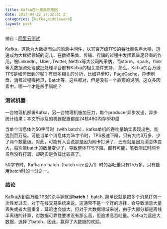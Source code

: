 ```yaml
---
title: Kafka吞吐量高的原因
date: 2017-04-22 17:32:31 Z
categories: [kafka,middleware]
layout: post
---
```

摘自：[阿里云测试](https://yq.aliyun.com/articles/67003?spm=5176.8269312.601338.12.cLRfQp)

Kafka，这款为大数据而生的消息中间件，以其百万级TPS的吞吐量名声大噪，迅速成为大数据领域的宠儿，在数据采集、传输、存储的过程中发挥着举足轻重的作用，被LinkedIn，Uber, Twitter, Netflix等大公司所采纳，而storm，spark，flink等大数据流处理或批处理平台都有Kafka的相关插件支持。
那么，Kafka的百万级TPS是如何做到的呢？有很多相关的分析，比如异步IO，PageCache，异步刷盘，消费过程零拷贝，Batch等，这些都对，但是没有一个直观的说明，这众多因素中，哪一个才是杀手锏呢？

### 测试机器
一台物理机部署Kafka，另一台物理机施加压力，每个producer异步发送，异步统计结果；本文所涉及的机器配置都是24核48G内存SSD盘

当单个消息体为50字节时（with batch），kafka单机的吞吐量确实表现出色，能达到百万级。可是当单个消息体为5k字节时，TPS极速下降，只有大约3万多，少了两个数量级。对此，可能有人会说那是因为网卡打满了，还有就是因为消息体变大，每次能batch的数量变少了，导致整体TPS下降。都有可能，笔者测试时网卡虽然没有打满，却确实是负载比较高了。

50字节时，Kafka no batch（batch size设为1）时的吞吐量只有15万多，只有启用batch时的十分之一。

### 结论

Kafka达到百万级TPS的杀手锏就是**batch**！
batch, 简单说就是把多个消息打包一次性发过去，对于在线交易系统来说，这通常不是一个好的选择，会导致消息大量丢失或者大量重复，延迟也会加大。但对于大数据领域来说，由于大部分都是离线半离线的计算，对数据可靠性要求没有那么高，但追求高吞吐量。Kafka为适应大数据，选择了batch，因此，赢得了大数据的欢迎。